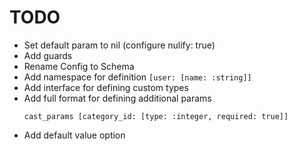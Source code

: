 # TODO
* Set default param to nil (configure nulify: true)
* Add guards
* Rename Config to Schema
* Add namespace for definition `[user: [name: :string]]`
* Add interface for defining custom types
* Add full format for defining additional params 
  ```
  cast_params [category_id: [type: :integer, required: true]]
  ```
* Add default value option
